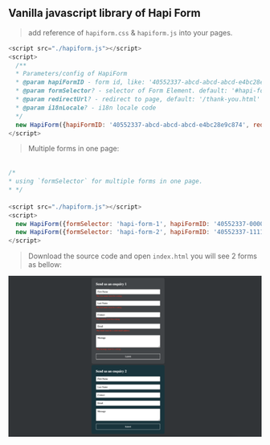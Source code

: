 ## Vanilla javascript library of Hapi Form

> add reference of `hapiform.css` & `hapiform.js` into your pages.

```javascript
<script src="./hapiform.js"></script>
<script>
  /**
  * Parameters/config of HapiForm
  * @param hapiFormID - form id, like: '40552337-abcd-abcd-abcd-e4bc28e9c874'
  * @param formSelector? - selector of Form Element. default: '#hapi-form'
  * @param redirectUrl? - redirect to page, default: '/thank-you.html'
  * @param i18nLocale? - i18n locale code
  */
  new HapiForm({hapiFormID: '40552337-abcd-abcd-abcd-e4bc28e9c874', redirectUrl:'/thank-you.html'});
</script>

```

> Multiple forms in one page:

```javascript

/*
* using `formSelector` for multiple forms in one page.
* */

<script src="./hapiform.js"></script>
<script>
  new HapiForm({formSelector: 'hapi-form-1', hapiFormID: '40552337-0000-0000-0000-e4bc28e9c874',  redirectUrl:'/thank-you.html'});
  new HapiForm({formSelector: 'hapi-form-2', hapiFormID: '40552337-1111-1111-1111-e4bc28e9c874', redirectUrl:'/thank-you.html'});
</script>

```

> Download the source code and open `index.html` you will see 2 forms as bellow:

![Multiple Enquiry Form Demo](demo.png)
